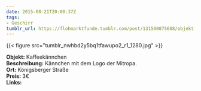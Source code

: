 ```yaml
---
date: 2015-08-21T20:00:37Z
tags:
- Geschirr
tumblr_url: https://flohmarktfunde.tumblr.com/post/131500075608/objekt-kaffeek%C3%A4nnchen-beschreibung-k%C3%A4nnchen-mit
---
```

 {{< figure src="tumblr_nwhbd2y5bq1tfawupo2_r1_1280.jpg" >}}  

**Objekt:** Kaffeekännchen  
**Beschreibung:** Kännchen mit dem Logo der Mitropa.  
**Ort:** Königsberger Straße  
**Preis:** 3€  
**Links:** 
